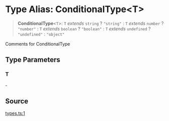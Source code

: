 # Type Alias: ConditionalType\<T\>

> **ConditionalType**\<`T`\>: `T` *extends* `string` ? `"string"` : `T` *extends* `number` ? `"number"` : `T` *extends* `boolean` ? `"boolean"` : `T` *extends* `undefined` ? `"undefined"` : `"object"`

Comments for ConditionalType

## Type Parameters

### T

\-

## Source

[types.ts:1](http://source-url)
